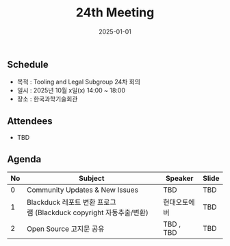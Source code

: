 ﻿---
title: "24th Meeting"
linkTitle: "24th Meeting"
weight: 7
date: 2025-01-01
type: docs
categories: ["Tooling&Legal"]
tags: []
description: Tooling & Legal Subgroup 24th Meeting
---

## Schedule
* 목적 : Tooling and Legal Subgroup 24차 회의
* 일시 : 2025년 10월 x일(x) 14:00 ~ 18:00
* 장소 : 한국과학기술회관

## Attendees
* TBD

## Agenda
| No | Subject           | Speaker | Slide |
|----|-----------------|------|------|
| 0  | Community Updates & New Issues | TBD | TBD |
| 1  | Blackduck 레포트 변환 프로그램 (Blackduck copyright 자동추출/변환) | 현대오토에버 | TBD |
| 2  | Open Source 고지문 공유 | TBD , TBD | TBD |

<!--

## Attendees

## Meeting Minutes

## Photo Gallery

<div ><span class="image fit">
</span></div> -->
